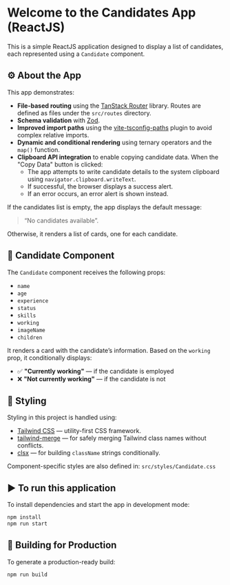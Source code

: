 # Welcome to the Candidates App (ReactJS)

This is a simple ReactJS application designed to display a list of candidates, each represented using a `Candidate` component.

## ⚙️ About the App

This app demonstrates:

* **File-based routing** using the [TanStack Router](https://tanstack.com/router) library. Routes are defined as files under the `src/routes` directory.
* **Schema validation** with [Zod](https://zod.dev/).
* **Improved import paths** using the [vite-tsconfig-paths](https://www.npmjs.com/package/vite-tsconfig-paths) plugin to avoid complex relative imports.
* **Dynamic and conditional rendering** using ternary operators and the `map()` function.
* **Clipboard API integration** to enable copying candidate data. When the "Copy Data" button is clicked:
  * The app attempts to write candidate details to the system clipboard using `navigator.clipboard.writeText`.
  * If successful, the browser displays a success alert.
  * If an error occurs, an error alert is shown instead.

If the candidates list is empty, the app displays the default message:
> “No candidates available”.

Otherwise, it renders a list of cards, one for each candidate.

## 🤖 Candidate Component

The `Candidate` component receives the following props:

* `name`
* `age`
* `experience`
* `status`
* `skills`
* `working`
* `imageName`
* `children`

It renders a card with the candidate’s information.
Based on the `working` prop, it conditionally displays:

* ✅ **"Currently working"** — if the candidate is employed
* ❌ **"Not currently working"** — if the candidate is not

## 🎨 Styling

Styling in this project is handled using:

* [Tailwind CSS](https://tailwindcss.com/) — utility-first CSS framework.
* [tailwind-merge](https://www.npmjs.com/package/tailwind-merge) — for safely merging Tailwind class names without conflicts.
* [clsx](https://www.npmjs.com/package/clsx) — for building `className` strings conditionally.

Component-specific styles are also defined in:
`src/styles/Candidate.css`

## ▶️ To run this application

To install dependencies and start the app in development mode:

```bash
npm install
npm run start
```

## 🚀 Building for Production

To generate a production-ready build:

```bash
npm run build
```

